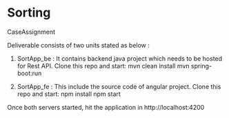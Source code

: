 # Sorting

CaseAssignment

Deliverable consists of two units stated as below :

1. SortApp_be : It contains backend java project which needs to be hosted for Rest API.
Clone this repo and start:
mvn clean install
mvn spring-boot:run 

2. SortApp_fe : This include the source code of angular project.
Clone this repo and start:
npm install
npm start

Once both servers started, hit the application in http://localhost:4200

